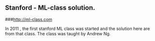 ## Stanford - ML-class solution.

###http://ml-class.com


In 2011 , the first stanford ML class was started and the solution here are from that class.
The class was taught by Andrew Ng.
